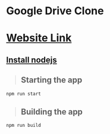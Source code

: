 # Google Drive Clone
# [Website Link](https://google-drive12345.netlify.app)

## [Install nodejs](https://nodejs.org/en/)

>## Starting the app
```nodejs
npm run start
```

>## Building the app
```nodejs
npm run build
```

